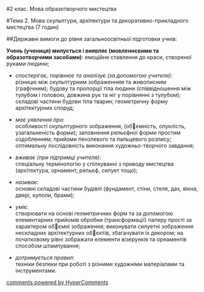 <div id="hypercomments_widget" class="js-hypercomments-widget invisible"></div>

#2 клас. Мова образотворчого мистецтва 

#Тема 2.  Мова скульптури, архітектури та декоративно-прикладного мистецтва (7 годин)


##Державні вимоги до рівня загальноосвітньої підготовки учнів:

**Учень (учениця) милується і виявляє (мовленнєвими та образотворчими засобами)**: емоційне ставлення до краси, створеної руками людини;

*	*спостерігає, порівнює та аналізує (за допомогою учителя)*:<br>різницю між скульптурним зображенням та живописним (графічним); будову та пропорції тіла людини (співвідношення між тулубом і головою, довжина рук та ніг у порівнянні з тулубом); складові частини будови тіла тварин; геометричну форму архітектурних споруд; 

*	*має уявлення про*:<br>особливості скульптурного зображення, (обємність, опуклість, узагальненість форми); заповнення рельєфної форми простим оздобленням; прийоми пензлевого та пальцевого розпису; оптимальну послідовність виконання художньо-творчого завдання; 

*	*вживає (при підтримці учителя)*:<br>спеціальну термінологію у спілкуванні з приводу мистецтва (архітектура, орнамент, рельєф,  силует тощо);

*	*називає*:<br>основні складові частини будівлі (фундамент, стіни, стеля, дах, вікна, двері, куполи, брами);

*	*уміє*:<br>створювати на основі геометричних форм та за допомогою  елементарних прийомів обробки (трансформації) паперу прості за характером обємні зображення; виконувати силуетні зображення нескладних архітектурних обєктів, збагачувати їх декором; на початковому рівні зображати елементи візерунків та орнаментів способом штампування;  

*	*дотримується правил*:<br>техніки безпеки при роботі з різними художніми матеріалами та інструментами.


<div class="js-hypercomments-container">
    <a href="http://hypercomments.com" class="hc-link" title="comments widget">comments powered by HyperComments</a>
</div>